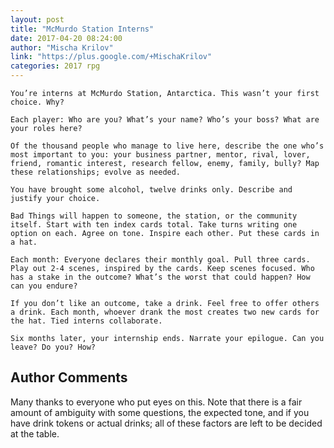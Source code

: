 ```yaml
---
layout: post
title: "McMurdo Station Interns"
date: 2017-04-20 08:24:00
author: "Mischa Krilov"
link: "https://plus.google.com/+MischaKrilov"
categories: 2017 rpg
---
```

```
You’re interns at McMurdo Station, Antarctica. This wasn’t your first choice. Why?

Each player: Who are you? What’s your name? Who’s your boss? What are your roles here? 

Of the thousand people who manage to live here, describe the one who’s most important to you: your business partner, mentor, rival, lover, friend, romantic interest, research fellow, enemy, family, bully? Map these relationships; evolve as needed.

You have brought some alcohol, twelve drinks only. Describe and justify your choice.

Bad Things will happen to someone, the station, or the community itself. Start with ten index cards total. Take turns writing one option on each. Agree on tone. Inspire each other. Put these cards in a hat.

Each month: Everyone declares their monthly goal. Pull three cards. Play out 2-4 scenes​, inspired by the cards. Keep scenes focused. Who has a stake in the outcome? What’s the worst that could happen? How can you endure?

If you don’t like an outcome, take a drink. Feel free to offer others a drink. Each month, whoever drank the most creates two new cards for the hat. Tied interns collaborate.

Six months later, your internship ends. Narrate your epilogue. Can you leave? Do you? How?
```
## Author Comments 

Many thanks to everyone who put eyes on this. Note that there is a fair amount of ambiguity with some questions, the expected tone, and if you have drink tokens or actual drinks; all of these factors are left to be decided at the table.
